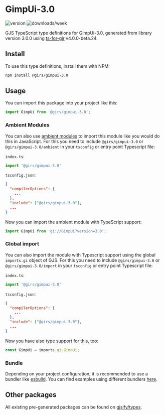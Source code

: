 
# GimpUi-3.0

![version](https://img.shields.io/npm/v/@girs/gimpui-3.0)
![downloads/week](https://img.shields.io/npm/dw/@girs/gimpui-3.0)


GJS TypeScript type definitions for GimpUi-3.0, generated from library version 3.0.0 using [ts-for-gir](https://github.com/gjsify/ts-for-gir) v4.0.0-beta.24.


## Install

To use this type definitions, install them with NPM:
```bash
npm install @girs/gimpui-3.0
```

## Usage

You can import this package into your project like this:
```ts
import GimpUi from '@girs/gimpui-3.0';
```

### Ambient Modules

You can also use [ambient modules](https://github.com/gjsify/ts-for-gir/tree/main/packages/cli#ambient-modules) to import this module like you would do this in JavaScript.
For this you need to include `@girs/gimpui-3.0` or `@girs/gimpui-3.0/ambient` in your `tsconfig` or entry point Typescript file:

`index.ts`:
```ts
import '@girs/gimpui-3.0'
```

`tsconfig.json`:
```json
{
  "compilerOptions": {
    ...
  },
  "include": ["@girs/gimpui-3.0"],
  ...
}
```

Now you can import the ambient module with TypeScript support: 

```ts
import GimpUi from 'gi://GimpUi?version=3.0';
```

### Global import

You can also import the module with Typescript support using the global `imports.gi` object of GJS.
For this you need to include `@girs/gimpui-3.0` or `@girs/gimpui-3.0/import` in your `tsconfig` or entry point Typescript file:

`index.ts`:
```ts
import '@girs/gimpui-3.0'
```

`tsconfig.json`:
```json
{
  "compilerOptions": {
    ...
  },
  "include": ["@girs/gimpui-3.0"],
  ...
}
```

Now you have also type support for this, too:

```ts
const GimpUi = imports.gi.GimpUi;
```

### Bundle

Depending on your project configuration, it is recommended to use a bundler like [esbuild](https://esbuild.github.io/). You can find examples using different bundlers [here](https://github.com/gjsify/ts-for-gir/tree/main/examples).

## Other packages

All existing pre-generated packages can be found on [gjsify/types](https://github.com/gjsify/types).

